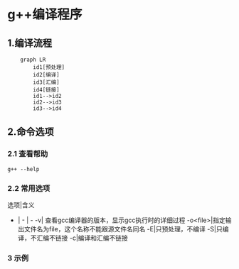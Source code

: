 # g++编译程序

## 1.编译流程
```mermaid
    graph LR
        id1[预处理]
        id2[编译]
        id3[汇编]
        id4[链接]
        id1-->id2
        id2-->id3
        id3-->id4
``` 
## 2.命令选项
### 2.1 查看帮助
```
g++ --help
```
### 2.2 常用选项
选项|含义
 - | - | -
 -v| 查看gcc编译器的版本，显示gcc执行时的详细过程
 -o\<file>|指定输出文件名为file，这个名称不能跟源文件名同名
 -E|只预处理，不编译
 -S|只编译，不汇编不链接
 -c|编译和汇编不链接
### 3 示例
